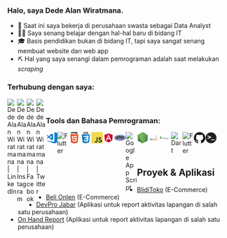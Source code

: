 ### Halo, saya Dede Alan Wiratmana.
- 🏢 Saat ini saya bekerja di perusahaan swasta sebagai Data Analyst
- 👨‍💻 Saya senang belajar dengan hal-hal baru di bidang IT
- 🎓 Basis pendidikan bukan di bidang IT, tapi saya sangat senang membuat website dan web app
- ⛏ Hal yang saya senangi dalam pemrograman adalah saat melakukan *scraping*


### Terhubung dengan saya:
[<img align="left" alt="Dede Alan Wiratmana | LinkedIn" width="22px" src="https://cdn.jsdelivr.net/npm/simple-icons@v3/icons/linkedin.svg" />][linkedin]
[<img align="left" alt="Dede Alan Wiratmana | Instagram" width="22px" src="https://cdn.jsdelivr.net/npm/simple-icons@v3/icons/instagram.svg" />][instagram]
[<img align="left" alt="Dede Alan Wiratmana | Facebook" width="22px" src="https://cdn.jsdelivr.net/npm/simple-icons@v3/icons/facebook.svg" />][facebook]
[<img align="left" alt="Dede Alan Wiratmana | Twitter" width="22px" src="https://cdn.jsdelivr.net/npm/simple-icons@v3/icons/twitter.svg" />][twitter]

<br />

### Tools dan Bahasa Pemrograman:

[<img align="left" alt="Visual Studio Code" width="26px" src="https://raw.githubusercontent.com/github/explore/80688e429a7d4ef2fca1e82350fe8e3517d3494d/topics/visual-studio-code/visual-studio-code.png" />][github]
[<img align="left" alt="Flutter" width="26px" src="https://laragon.org/logo.svg" />][github]
[<img align="left" alt="HTML5" width="26px" src="https://raw.githubusercontent.com/github/explore/80688e429a7d4ef2fca1e82350fe8e3517d3494d/topics/html/html.png" />][github]
[<img align="left" alt="CSS3" width="26px" src="https://raw.githubusercontent.com/github/explore/80688e429a7d4ef2fca1e82350fe8e3517d3494d/topics/css/css.png" />][github]
[<img align="left" alt="JavaScript" width="26px" src="https://raw.githubusercontent.com/github/explore/80688e429a7d4ef2fca1e82350fe8e3517d3494d/topics/javascript/javascript.png" />][github]
[<img align="left" alt="Angular" width="26px" src="https://raw.githubusercontent.com/github/explore/80688e429a7d4ef2fca1e82350fe8e3517d3494d/topics/angular/angular.png" />][github]
[<img align="left" alt="PHP" width="26px" src="https://raw.githubusercontent.com/github/explore/80688e429a7d4ef2fca1e82350fe8e3517d3494d/topics/php/php.png" />][github]
[<img align="left" alt="Google App Script" width="26px" src="https://cdnlogo.com/logos/g/12/google-apps-script.svg" />][github]
[<img align="left" alt="Node.js" width="26px" src="https://raw.githubusercontent.com/github/explore/80688e429a7d4ef2fca1e82350fe8e3517d3494d/topics/nodejs/nodejs.png" />][github]
[<img align="left" alt="MySQL" width="26px" src="https://raw.githubusercontent.com/github/explore/80688e429a7d4ef2fca1e82350fe8e3517d3494d/topics/mysql/mysql.png" />][github]
[<img align="left" alt="MongoDB" width="26px" src="https://raw.githubusercontent.com/github/explore/80688e429a7d4ef2fca1e82350fe8e3517d3494d/topics/mongodb/mongodb.png" />][github]
[<img align="left" alt="Dart" width="26px" src="https://cdnlogo.com/logos/d/66/dart.svg" />][github]
[<img align="left" alt="Flutter" width="26px" src="https://cdnlogo.com/logos/f/30/flutter.svg" />][github]
[<img align="left" alt="GitHub" width="26px" src="https://raw.githubusercontent.com/github/explore/78df643247d429f6cc873026c0622819ad797942/topics/github/github.png" />][github]
[<img align="left" alt="Terminal" width="26px" src="https://raw.githubusercontent.com/github/explore/80688e429a7d4ef2fca1e82350fe8e3517d3494d/topics/terminal/terminal.png" />][github]

<br />
<br />
<br />

## Proyek & Aplikasi
- [BlidiToko](https://bliditoko.web.app) (E-Commerce)
- [Beli Onlen](https://belionlen.web.app) (E-Commerce)
- [DevPro Jabar](https://devprojabar.web.app) (Aplikasi untuk report aktivitas lapangan di salah satu perusahaan)
- [On Hand Report](https://onhandreport.web.app) (Aplikasi untuk report aktivitas lapangan di salah satu perusahaan)

[github]: https://github.com/dedealan
[twitter]: https://twitter.com/dedealanw
[instagram]: https://instagram.com/dedealan
[linkedin]: https://linkedin.com/in/dedealan
[facebook]: https://fb.com/dedealan21

